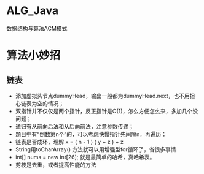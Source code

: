 # ALG_Java
数据结构与算法ACM模式



# 算法小妙招

## 链表

+ 添加虚拟头节点dummyHead，输出一般都为dummyHead.next，也不用担心链表为空的情况；
+ 双指针并不仅仅是两个指针，反正指针是O(1)，怎么方便怎么来，多加几个没问题；
+ 递归有从前向后法和从后向前法，注意参数传递；
+ 题目中有“倒数第n个”的，可以考虑快慢指针先间隔n，再遍历；
+ 链表是否成环，理解 x = ( n - 1 ) ( y + z ) + z
+ String用toCharArray() 方法就可以用增强型for循环了，省很多事情
+ int[] nums = new int[26]; 就是最简单的哈希，真哈希表。
+ 剪枝是去重，或者提高性能的方法
